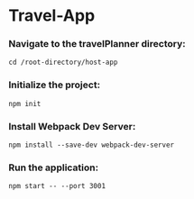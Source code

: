 # Travel-App

### Navigate to the travelPlanner directory:
``` cd /root-directory/host-app ```

### Initialize the project:
``` npm init ```

### Install Webpack Dev Server:
``` npm install --save-dev webpack-dev-server ```

### Run the application:
``` npm start -- --port 3001 ```

